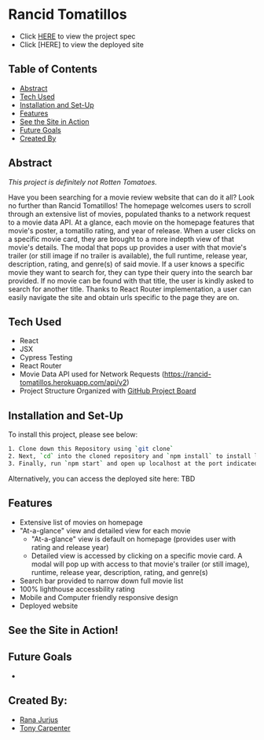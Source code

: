 # Rancid Tomatillos

- Click [HERE](https://frontend.turing.edu/projects/module-3/rancid-tomatillos-v3.html) to view the project spec
- Click [HERE] to view the deployed site

## Table of Contents
- [Abstract](#abstract)
- [Tech Used](#tech-used)
- [Installation and Set-Up](#installation-and-set-up)
- [Features](#features)
- [See the Site in Action](#see-the-site-in-action)
- [Future Goals](#future-goals)
- [Created By](#created-by)

## Abstract

*This project is definitely not Rotten Tomatoes.*

Have you been searching for a movie review website that can do it all? Look no further than Rancid Tomatillos! The homepage welcomes users to scroll through an extensive list of movies, populated thanks to a network request to a movie data API. At a glance, each movie on the homepage features that movie's poster, a tomatillo rating, and year of release. When a user clicks on a specific movie card, they are brought to a more indepth view of that movie's details. The modal that pops up provides a user with that movie's trailer (or still image if no trailer is available), the full runtime, release year, description, rating, and genre(s) of said movie. If a user knows a specific movie they want to search for, they can type their query into the search bar provided. If no movie can be found with that title, the user is kindly asked to search for another title. Thanks to React Router implementation, a user can easily navigate the site and obtain urls specific to the page they are on. 


## Tech Used

- React 
- JSX
- Cypress Testing
- React Router
- Movie Data API used for Network Requests (https://rancid-tomatillos.herokuapp.com/api/v2)
- Project Structure Organized with [GitHub Project Board](https://github.com/rjur11/rancid-tomatillos/projects/1)

## Installation and Set-Up

To install this project, please see below:

```bash
1. Clone down this Repository using `git clone`
2. Next, `cd` into the cloned repository and `npm install` to install library dependancies
3. Finally, run `npm start` and open up localhost at the port indicated to view the webpage
```
Alternatively, you can access the deployed site here: TBD
    
## Features

- Extensive list of movies on homepage
- "At-a-glance" view and detailed view for each movie
  - "At-a-glance" view is default on homepage (provides user with rating and release year)
  - Detailed view is accessed by clicking on a specific movie card. A modal will pop up with access to that movie's trailer (or still image), runtime, release year, description, rating, and genre(s)
- Search bar provided to narrow down full movie list
- 100% lighthouse accessbility rating
- Mobile and Computer friendly responsive design
- Deployed website


## See the Site in Action! 




## Future Goals

- 

## Created By:

- [Rana Jurjus](https://github.com/rjur11)
- [Tony Carpenter](https://github.com/tonycarpenter21)



